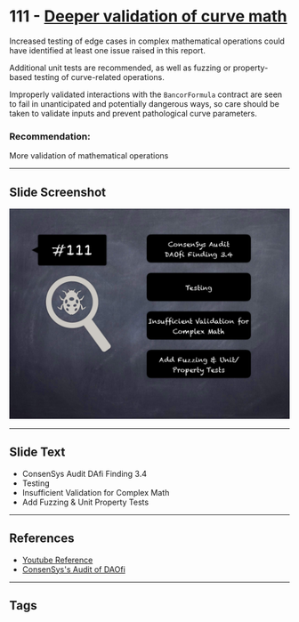 
# 111 - [Deeper validation of curve math](./Deeper%20validation%20of%20curve%20math.md)

Increased testing of edge cases in complex mathematical operations could have identified at least one issue raised in this report. 

Additional unit tests are recommended, as well as fuzzing or property-based testing of curve-related operations. 

Improperly validated interactions with the `BancorFormula` contract are seen to fail in unanticipated and potentially dangerous ways, so care should be taken to validate inputs and prevent pathological curve parameters.

### Recommendation:
More validation of mathematical operations
___
## Slide Screenshot
![111.png](../../images/8.%20Audit%20Findings%20201/111.png)
___
## Slide Text
- ConsenSys Audit DAfi Finding 3.4
- Testing
- Insufficient Validation for Complex Math
- Add Fuzzing & Unit Property Tests
___
## References
- [Youtube Reference](https://youtu.be/IXm6JAprhuw?t=669)
- [ConsenSys's Audit of DAOfi](https://consensys.net/diligence/audits/2021/02/daofi/#deeper-validation-of-curve-math)
___
## Tags
